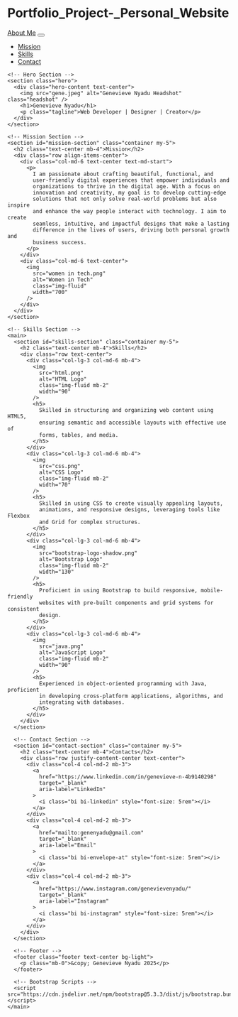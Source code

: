 # Portfolio_Project-_Personal_Website
<!DOCTYPE html>
<html lang="en">
  <head>
    <meta charset="utf-8" />
    <meta name="viewport" content="width=device-width, initial-scale=1" />
    <meta name="milestone" content="Portfolio" />
    <title>Genevieve's Portfolio</title>
    <link
      href="https://cdn.jsdelivr.net/npm/bootstrap@5.3.3/dist/css/bootstrap.min.css"
      rel="stylesheet"
    />
    <link
      rel="stylesheet"
      href="https://cdn.jsdelivr.net/npm/bootstrap-icons/font/bootstrap-icons.css"
    />
    <link href="style.css" rel="stylesheet" />
  </head>
  <body>
    <!-- Navbar -->
    <nav class="navbar navbar-expand-lg bg-light">
      <div class="container-fluid">
        <a class="navbar-brand" href="#">About Me</a>
        <button
          class="navbar-toggler"
          type="button"
          data-bs-toggle="collapse"
          data-bs-target="#navbarNav"
        >
          <span class="navbar-toggler-icon"></span>
        </button>
        <div class="collapse navbar-collapse" id="navbarNav">
          <ul class="navbar-nav">
            <li class="nav-item">
              <a class="nav-link" href="#mission-section">Mission</a>
            </li>
            <li class="nav-item">
              <a class="nav-link" href="#skills-section">Skills</a>
            </li>
            <li class="nav-item">
              <a class="nav-link" href="#contact-section">Contact</a>
            </li>
          </ul>
        </div>
      </div>
    </nav>

    <!-- Hero Section -->
    <section class="hero">
      <div class="hero-content text-center">
        <img src="gene.jpeg" alt="Genevieve Nyadu Headshot" class="headshot" />
        <h1>Genevieve Nyadu</h1>
        <p class="tagline">Web Developer | Designer | Creator</p>
      </div>
    </section>

    <!-- Mission Section -->
    <section id="mission-section" class="container my-5">
      <h2 class="text-center mb-4">Mission</h2>
      <div class="row align-items-center">
        <div class="col-md-6 text-center text-md-start">
          <p>
            I am passionate about crafting beautiful, functional, and
            user-friendly digital experiences that empower individuals and
            organizations to thrive in the digital age. With a focus on
            innovation and creativity, my goal is to develop cutting-edge
            solutions that not only solve real-world problems but also inspire
            and enhance the way people interact with technology. I aim to create
            seamless, intuitive, and impactful designs that make a lasting
            difference in the lives of users, driving both personal growth and
            business success.
          </p>
        </div>
        <div class="col-md-6 text-center">
          <img
            src="women in tech.png"
            alt="Women in Tech"
            class="img-fluid"
            width="700"
          />
        </div>
      </div>
    </section>

    <!-- Skills Section -->
    <main>
      <section id="skills-section" class="container my-5">
        <h2 class="text-center mb-4">Skills</h2>
        <div class="row text-center">
          <div class="col-lg-3 col-md-6 mb-4">
            <img
              src="html.png"
              alt="HTML Logo"
              class="img-fluid mb-2"
              width="90"
            />
            <h5>
              Skilled in structuring and organizing web content using HTML5,
              ensuring semantic and accessible layouts with effective use of
              forms, tables, and media.
            </h5>
          </div>
          <div class="col-lg-3 col-md-6 mb-4">
            <img
              src="css.png"
              alt="CSS Logo"
              class="img-fluid mb-2"
              width="70"
            />
            <h5>
              Skilled in using CSS to create visually appealing layouts,
              animations, and responsive designs, leveraging tools like Flexbox
              and Grid for complex structures.
            </h5>
          </div>
          <div class="col-lg-3 col-md-6 mb-4">
            <img
              src="bootstrap-logo-shadow.png"
              alt="Bootstrap Logo"
              class="img-fluid mb-2"
              width="130"
            />
            <h5>
              Proficient in using Bootstrap to build responsive, mobile-friendly
              websites with pre-built components and grid systems for consistent
              design.
            </h5>
          </div>
          <div class="col-lg-3 col-md-6 mb-4">
            <img
              src="java.png"
              alt="JavaScript Logo"
              class="img-fluid mb-2"
              width="90"
            />
            <h5>
              Experienced in object-oriented programming with Java, proficient
              in developing cross-platform applications, algorithms, and
              integrating with databases.
            </h5>
          </div>
        </div>
      </section>

      <!-- Contact Section -->
      <section id="contact-section" class="container my-5">
        <h2 class="text-center mb-4">Contacts</h2>
        <div class="row justify-content-center text-center">
          <div class="col-4 col-md-2 mb-3">
            <a
              href="https://www.linkedin.com/in/genevieve-n-4b9140298"
              target="_blank"
              aria-label="LinkedIn"
            >
              <i class="bi bi-linkedin" style="font-size: 5rem"></i>
            </a>
          </div>
          <div class="col-4 col-md-2 mb-3">
            <a
              href="mailto:genenyadu@gmail.com"
              target="_blank"
              aria-label="Email"
            >
              <i class="bi bi-envelope-at" style="font-size: 5rem"></i>
            </a>
          </div>
          <div class="col-4 col-md-2 mb-3">
            <a
              href="https://www.instagram.com/genevievenyadu/"
              target="_blank"
              aria-label="Instagram"
            >
              <i class="bi bi-instagram" style="font-size: 5rem"></i>
            </a>
          </div>
        </div>
      </section>

      <!-- Footer -->
      <footer class="footer text-center bg-light">
        <p class="mb-0">&copy; Genevieve Nyadu 2025</p>
      </footer>

      <!-- Bootstrap Scripts -->
      <script src="https://cdn.jsdelivr.net/npm/bootstrap@5.3.3/dist/js/bootstrap.bundle.min.js"></script>
    </main>
  </body>
</html>


